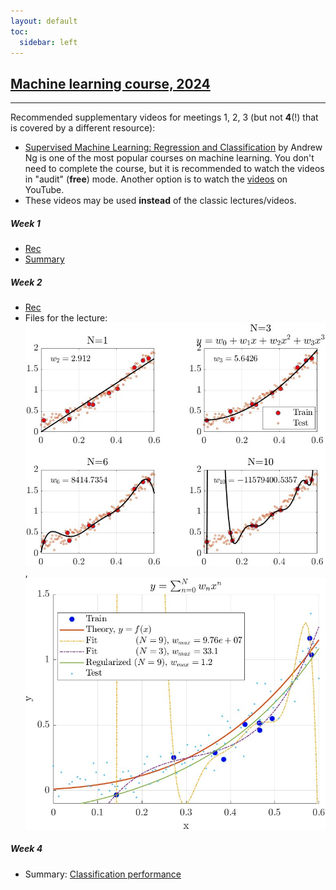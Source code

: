 ```yaml
---
layout: default
toc:
  sidebar: left
---
```


## [Machine learning course, 2024](/suppl/ml/ml2024/)

---

Recommended supplementary videos for meetings 1, 2, 3 (but not **4**(!) that is covered by a different resource):
* [Supervised Machine Learning: Regression and Classification](https://www.coursera.org/learn/machine-learning) 
by Andrew Ng is one of the most popular courses on machine learning. 
You don't need to complete the course, but it is recommended to watch the videos in "audit" (**free**) mode.
Another option is to watch the [videos](https://www.youtube.com/playlist?list=PLkDaE6sCZn6FNC6YRfRQc_FbeQrF8BwGI) on YouTube.
* These videos may be used **instead** of the classic lectures/videos.

##### Week 1
* [Rec](https://sce-ac-il.zoom.us/rec/share/wcRPtxFWaY0x8XSnQtAdNK_m8RsdIQDpxE-oH2ZH0HB4b0plgK6K--UlouY2btQQ.ZuqlmUP-DqmD6I9x?startTime=1717582372000)
* [Summary](/suppl/ml/Lec2024/Lec1.pdf)

##### Week 2
* [Rec](https://sce-ac-il.zoom.us/rec/share/a8S-MG5UTEhVV9btFn8Tb8yZO2GMg2i0spbpPo6TQa5R0aeMINuYm4g0owHfJ5JT.9P66ocJ3HS69Ayyp?startTime=1718792786000)
* Files for the lecture: ![Polynomial Regression](/suppl/ml/Lec2024/linear_fit_poly_w.jpeg "polynomial regression"),
    ![Regularized polynomial regression](/suppl/ml/Lec2024/linear_fit_poly_reg.jpeg "Regularized polynomial regression")

##### Week 4
* Summary: [Classification performance](https://developers.google.com/machine-learning/crash-course/classification)